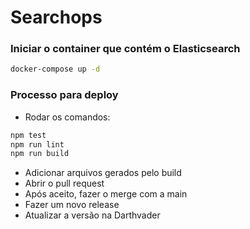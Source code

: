 # Searchops

### Iniciar o container que contém o Elasticsearch
```bash
docker-compose up -d
```

### Processo para deploy
- Rodar os comandos:
```bash
npm test
npm run lint
npm run build
```
- Adicionar arquivos gerados pelo build
- Abrir o pull request
- Após aceito, fazer o merge com a main
- Fazer um novo release
- Atualizar a versão na Darthvader 




